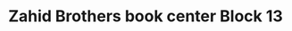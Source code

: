 ---
title: "Zahid Brothers book center Block 13"
url: /karachi/zahid-brothers-book-center-block-13/
shop: books
---